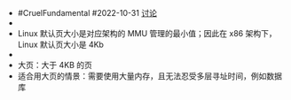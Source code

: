 - #CruelFundamental #2022-10-31 [讨论](https://github.com/CYZH1307/CruelFundamental/tree/main/homework/202210/31)
-
- Linux 默认页大小是对应架构的 MMU 管理的最小值；因此在 x86 架构下，Linux 默认页大小是 4Kb
-
- 大页：大于 4KB 的页
- 适合用大页的情景：需要使用大量内存，且无法忍受多层寻址时间，例如数据库